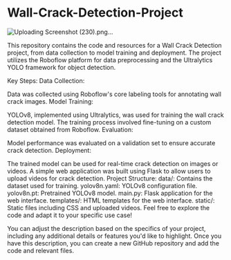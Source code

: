 # Wall-Crack-Detection-Project

![Uploading Screenshot (230).png…]()


This repository contains the code and resources for a Wall Crack Detection project, from data collection to model training and deployment. The project utilizes the Roboflow platform for data preprocessing and the Ultralytics YOLO framework for object detection.

Key Steps:
Data Collection:

Data was collected using Roboflow's core labeling tools for annotating wall crack images.
Model Training:

YOLOv8, implemented using Ultralytics, was used for training the wall crack detection model.
The training process involved fine-tuning on a custom dataset obtained from Roboflow.
Evaluation:

Model performance was evaluated on a validation set to ensure accurate crack detection.
Deployment:

The trained model can be used for real-time crack detection on images or videos.
A simple web application was built using Flask to allow users to upload videos for crack detection.
Project Structure:
data/: Contains the dataset used for training.
yolov8n.yaml: YOLOv8 configuration file.
yolov8n.pt: Pretrained YOLOv8 model.
main.py: Flask application for the web interface.
templates/: HTML templates for the web interface.
static/: Static files including CSS and uploaded videos.
Feel free to explore the code and adapt it to your specific use case!

You can adjust the description based on the specifics of your project, including any additional details or features you'd like to highlight. Once you have this description, you can create a new GitHub repository and add the code and relevant files.





